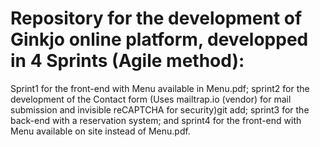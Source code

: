 # Repository for the development of Ginkjo online platform, developped in 4 Sprints (Agile method):
Sprint1 for the front-end with Menu available in Menu.pdf; 
sprint2 for the development of the Contact form (Uses mailtrap.io (vendor) for mail submission and invisible reCAPTCHA for security)git add;
sprint3 for the back-end with a reservation system;
and sprint4 for the front-end with Menu available on site instead of Menu.pdf.




